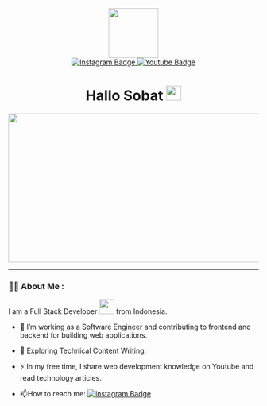 <div id="header" align="center">
  <img src="https://media.giphy.com/media/v1.Y2lkPTc5MGI3NjExM2xsa2hzbGd4Mjg5bmRiNzVkcXlvb3Q1Z2hsNTJ2Y3UxeHRqcjhlYiZlcD12MV9pbnRlcm5hbF9naWZfYnlfaWQmY3Q9cw/M9gbBd9nbDrOTu1Mqx/giphy.gif" width="100">
</div>
<div id="badges" align="center">
  <a href="https://instagram.com/rizal_rohman12" target="_blank">
    <img src="https://img.shields.io/badge/Instagram-purple?logo=instagram&logoColor=white&style=for-the-badge" alt="Instagram Badge">
  </a>
  <a href="https://www.youtube.com/@CodeQuirks-/" target="_blank">
    <img src="https://img.shields.io/badge/YouTube-red?logo=youtube&logoColor=white&style=for-the-badge" alt="Youtube Badge">
  </a>
</div>
<div align="center">
  <img src="https://komarev.com/ghpvc/?username=Rizal-coder&style=flat-square&color=blue" alt="">
</div>
<h1 align="center">
  Hallo Sobat
  <img src="https://media.giphy.com/media/v1.Y2lkPTc5MGI3NjExbGdtcmJnaGd3ZzR2MnBtem1qZmN0dHFtamI2MmF1dWp4dTY4bjFydyZlcD12MV9pbnRlcm5hbF9naWZfYnlfaWQmY3Q9cw/hvRJCLFzcasrR4ia7z/giphy.gif" width="30px">
</h1>

<div align="center">
  <img src="https://media.giphy.com/media/dWesBcTLavkZuG35MI/giphy.gif" width="600" height="300">
</div>

---

### :man_technologist: About Me :
I am a Full Stack Developer <img src="https://media.giphy.com/media/WUlplcMpOCEmTGBtBW/giphy.gif" width="30"> from Indonesia.
- :telescope: I’m working as a Software Engineer and contributing to frontend and backend for building web applications.

- :seedling: Exploring Technical Content Writing.

- :zap: In my free time, I share web development knowledge on Youtube and read technology articles.

- :mailbox:How to reach me: [![instagram Badge](https://img.shields.io/badge/-rizal_rohman12-purple?style=flat&logo=Instagram&logoColor=white)](https://instagram.com/rizal_rohman12)
